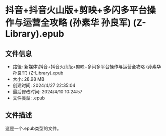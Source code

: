 ﻿# 抖音+抖音火山版+剪映+多闪多平台操作与运营全攻略 (孙素华 孙良军) (Z-Library).epub

## 文件信息
- 路径: 新媒体\抖音+抖音火山版+剪映+多闪多平台操作与运营全攻略 (孙素华 孙良军) (Z-Library).epub
- 大小: 28.98 MB
- 创建时间: 2024/4/27 22:35:04
- 最后修改时间: 2024/4/10 10:24:57
- 文件类型: .epub

## 文件描述
这是一个.epub类型的文件。

